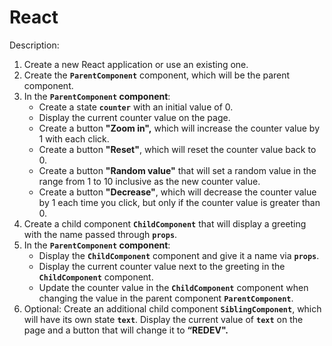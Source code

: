 # React 

Description:

1. Create a new React application or use an existing one.
2. Create the **`ParentComponent`** component, which will be the parent component.
3. In the **`ParentComponent` component**:
    - Create a state **`counter`** with an initial value of 0.
    - Display the current counter value on the page.
    - Create a button **"Zoom in",** which will increase the counter value by 1 with each click.
    - Create a button **"Reset"**, which will reset the counter value back to 0.
    - Create a button **"Random value"** that will set a random value in the range from 1 to 10 inclusive as the new counter value.
    - Create a button **"Decrease"**, which will decrease the counter value by 1 each time you click, but only if the counter value is greater than 0.
4. Create a child component **`ChildComponent`** that will display a greeting with the name passed through **`props`**.
5. In the **`ParentComponent` component**:
    - Display the **`ChildComponent`** component and give it a name via **`props`**.
    - Display the current counter value next to the greeting in the **`ChildComponent`** component.
    - Update the counter value in the **`ChildComponent`** component when changing the value in the parent component **`ParentComponent`**.
6. Optional: Create an additional child component **`SiblingComponent`**, which will have its own state **`text`**. Display the current value of **`text`** on the page and a button that will change it to **“REDEV".**